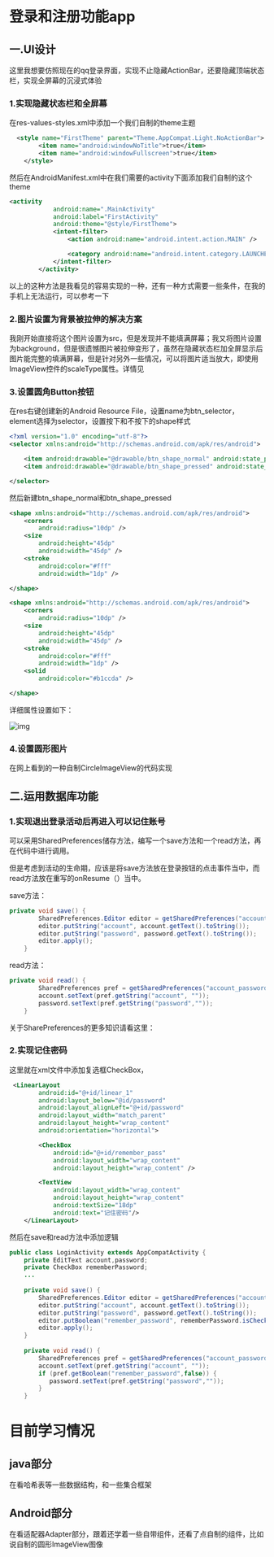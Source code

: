 
# 登录和注册功能app



## 一.UI设计

这里我想要仿照现在的qq登录界面，实现不止隐藏ActionBar，还要隐藏顶端状态栏，实现全屏幕的沉浸式体验

### 1.实现隐藏状态栏和全屏幕

在res-values-styles.xml中添加一个我们自制的theme主题

```xml
  <style name="FirstTheme" parent="Theme.AppCompat.Light.NoActionBar">
        <item name="android:windowNoTitle">true</item>
        <item name="android:windowFullscreen">true</item>
    </style>
```

然后在AndroidManifest.xml中在我们需要的activity下面添加我们自制的这个theme

```xml
<activity
            android:name=".MainActivity"
            android:label="FirstActivity"
            android:theme="@style/FirstTheme">
            <intent-filter>
                <action android:name="android.intent.action.MAIN" />

                <category android:name="android.intent.category.LAUNCHER" />
            </intent-filter>
        </activity>
```

以上的这种方法是我看见的容易实现的一种，还有一种方式需要一些条件，在我的手机上无法运行，可以参考一下

[Android中隐藏顶部状态栏的那些坑]: https://www.cnblogs.com/shen-hua/p/6082957.html

### 2.图片设置为背景被拉伸的解决方案

我刚开始直接将这个图片设置为src，但是发现并不能填满屏幕；我又将图片设置为background，但是很遗憾图片被拉伸变形了，虽然在隐藏状态栏加全屏显示后图片能完整的填满屏幕，但是针对另外一些情况，可以将图片适当放大，即使用ImageView控件的scaleType属性。详情见

[Android--UI之ImageView]: https://www.cnblogs.com/plokmju/p/android__ImageView.html

### 3.设置圆角Button按钮

在res右键创建新的Android Resource File，设置name为btn_selector，element选择为selector，设置按下和不按下的shape样式

```xml
<?xml version="1.0" encoding="utf-8"?>
<selector xmlns:android="http://schemas.android.com/apk/res/android">

    <item android:drawable="@drawable/btn_shape_normal" android:state_pressed="false" />
    <item android:drawable="@drawable/btn_shape_pressed" android:state_pressed="true" />

</selector>
```

然后新建btn_shape_normal和btn_shape_pressed

```xml
<shape xmlns:android="http://schemas.android.com/apk/res/android">
    <corners
        android:radius="10dp" />
    <size
        android:height="45dp"
        android:width="45dp" />
    <stroke
        android:color="#fff"
        android:width="1dp" />

</shape>
```

```xml
<shape xmlns:android="http://schemas.android.com/apk/res/android">
    <corners
        android:radius="10dp" />
    <size
        android:height="45dp"
        android:width="45dp" />
    <stroke
        android:color="#fff"
        android:width="1dp" />
    <solid
        android:color="#b1ccda" />

</shape>
```

详细属性设置如下：

![img](https://img-blog.csdn.net/20170108225617254?watermark/2/text/aHR0cDovL2Jsb2cuY3Nkbi5uZXQvbGVpbGlmZW5neGluZ213/font/5a6L5L2T/fontsize/400/fill/I0JBQkFCMA==/dissolve/70/gravity/SouthEast)

### 4.设置圆形图片

在网上看到的一种自制CircleImageView的代码实现

## 二.运用数据库功能

### 1.实现退出登录活动后再进入可以记住账号

可以采用SharedPreferences储存方法，编写一个save方法和一个read方法，再在代码中进行调用。

但是考虑到活动的生命期，应该是将save方法放在登录按钮的点击事件当中，而read方法放在重写的onResume（）当中。

save方法：

```java
private void save() {
        SharedPreferences.Editor editor = getSharedPreferences("account_password",MODE_PRIVATE).edit();
        editor.putString("account", account.getText().toString());
        editor.putString("password", password.getText().toString());
        editor.apply();
    }
```

read方法：

```java
private void read() {
        SharedPreferences pref = getSharedPreferences("account_password", MODE_PRIVATE);
        account.setText(pref.getString("account", ""));
        password.setText(pref.getString("password",""));
    }
```

关于SharePreferences的更多知识请看这里：

[传送门]: https://www.cnblogs.com/smyhvae/p/4019379.html



### 2.实现记住密码

这里就在xml文件中添加复选框CheckBox，

```xml
 <LinearLayout
        android:id="@+id/linear_1"
        android:layout_below="@id/password"
        android:layout_alignLeft="@+id/password"
        android:layout_width="match_parent"
        android:layout_height="wrap_content"
        android:orientation="horizontal">

        <CheckBox
            android:id="@+id/remember_pass"
            android:layout_width="wrap_content"
            android:layout_height="wrap_content" />

        <TextView
            android:layout_width="wrap_content"
            android:layout_height="wrap_content"
            android:textSize="18dp"
            android:text="记住密码"/>
    </LinearLayout>
```

然后在save和read方法中添加逻辑

```java
public class LoginActivity extends AppCompatActivity {
    private EditText account,password;
    private CheckBox rememberPassword;
    ...
        
    private void save() {
        SharedPreferences.Editor editor = getSharedPreferences("account_password",MODE_PRIVATE).edit();
        editor.putString("account", account.getText().toString());
        editor.putString("password", password.getText().toString());
        editor.putBoolean("remember_password", rememberPassword.isChecked());
        editor.apply();
    }
    
    private void read() {
        SharedPreferences pref = getSharedPreferences("account_password", MODE_PRIVATE);
        account.setText(pref.getString("account", ""));
        if (pref.getBoolean("remember_password",false)) {
           password.setText(pref.getString("password",""));
        }
    }

```

# 目前学习情况

## java部分

在看哈希表等一些数据结构，和一些集合框架

## Android部分

在看适配器Adapter部分，跟着还学着一些自带组件，还看了点自制的组件，比如说自制的圆形ImageView图像
